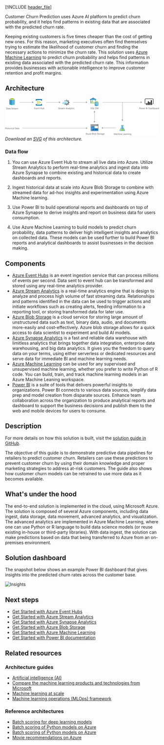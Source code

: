 [!INCLUDE [header_file](../../../includes/sol-idea-header.md)]

Customer Churn Prediction uses Azure AI platform to predict churn probability, and it helps find patterns in existing data that are associated with the predicted churn rate.

Keeping existing customers is five times cheaper than the cost of getting new ones. For this reason, marketing executives often find themselves trying to estimate the likelihood of customer churn and finding the necessary actions to minimize the churn rate.
This solution uses [Azure Machine Learning](/azure/machine-learning/) to predict churn probability and helps find patterns in existing data associated with the predicted churn rate. This information provides businesses with actionable intelligence to improve customer retention and profit margins.

## Architecture

![Architecture diagram: predicting customer churn with machine learning.](../media/customer-churn-prediction.png)
*Download an [SVG](../media/customer-churn-prediction.svg) of this architecture.*

### Data flow

1. You can use Azure Event Hub to stream all live data into Azure. Utilize Stream Analytics to perform real-time analytics and ingest data into Azure Synapse to combine existing and historical data to create dashboards and reports.

2. Ingest historical data at scale into Azure Blob Storage to combine with streamed data for ad-hoc insights and experimentation using Azure Machine learning.

3. Use Power BI to build operational reports and dashboards on top of Azure Synapse to derive insights and report on business data for users consumption.

4. Use Azure Machine Learning to build models to predict churn probability, data patterns to deliver high intelligent insights and analytics on collected data. These models can be used further to build Power BI reports and analytical dashboards to assist businesses in the decision making.

## Components

* [Azure Event Hubs](/azure/event-hubs/event-hubs-about) is an event ingestion service that can process millions of events per second. Data sent to event hub can be transformed and stored using any real-time analytics provider.
* [Azure Stream Analytics](/azure/stream-analytics/stream-analytics-introduction) is a real-time analytics engine that is design to analyze and process high volume of fast streaming data. Relationships and patterns identified in the data can be used to trigger actions and initiate workflows such as creating alerts, feeding information to a reporting tool, or storing transformed data for later use.
* [Azure Blob Storage](https://azure.microsoft.com/services/storage/blobs/) is a cloud service for storing large amount of unstructured data such as text, binary data, audio, and documents more-easily and cost-effectively. Azure blob storage allows for a quick access to data scientist to experiment and build AI models.
* [Azure Synapse Analytics](https://azure.microsoft.com/services/synapse-analytics/) is a fast and reliable data warehouse with limitless analytics that brings together data integration, enterprise data warehousing, and big data analytics. It gives you the freedom to query data on your terms, using either serverless or dedicated resources and serve data for immediate BI and machine learning needs.
* [Azure Machine Learning](/azure/machine-learning/) can be used for any supervised and unsupervised machine learning, whether you prefer to write Python of R code. You can build, train, and track machine learning models in an Azure Machine Leaning workspace.
* [Power BI](https://powerbi.microsoft.com/) is a suite of tools that delivers powerful insights to organizations. Power BI connects to various data sources, simplify data prep and model creation from disparate sources. Enhance team collaboration across the organization to produce analytical reports and dashboard to support the business decisions and publish them to the web and mobile devices for users to consume.

## Description

For more details on how this solution is built, visit the [solution guide in GitHub](https://github.com/Azure/cortana-intelligence-churn-prediction-solution).



The objective of this guide is to demonstrate predictive data pipelines for retailers to predict customer churn. Retailers can use these predictions to prevent customer churn by using their domain knowledge and proper marketing strategies to address at-risk customers. The guide also shows how customer churn models can be retrained to use more data as it becomes available.

## What's under the hood

The end-to-end solution is implemented in the cloud, using Microsoft Azure. The solution is composed of several Azure components, including data ingest, data storage, data movement, advanced analytics, and visualization. The advanced analytics are implemented in Azure Machine Learning, where one can use Python or R language to build data science models (or reuse existing in-house or third-party libraries). With data ingest, the solution can make predictions based on data that being transferred to Azure from an on-premises environment.

## Solution dashboard

The snapshot below shows an example Power BI dashboard that gives insights into the predicted churn rates across the customer base.

![Insights](https://az712634.vo.msecnd.net/tutorials/Retail-Customer-Churn-Prediction/customer-churn-dashboard-2.png)

## Next steps

* [Get Started with Azure Event Hubs](/azure/event-hubs/event-hubs-about)
* [Get Started with Azure Stream Analytics](/azure/stream-analytics/stream-analytics-introduction)
* [Get Started with Azure Synapse Analytics](/azure/synapse-analytics/)
* [Get Started with Azure Blob Storage](/azure/storage/blobs/storage-blobs-introduction)
* [Get Started with Azure Machine Learning](/azure/machine-learning/)
* [Get Started with Power BI documentation](/power-bi/)

## Related resources

### Architecture guides

* [Artificial intelligence (AI)](../../data-guide/big-data/ai-overview.md)
* [Compare the machine learning products and technologies from Microsoft](../../data-guide/technology-choices/data-science-and-machine-learning.md)
* [Machine learning at scale](../../data-guide/big-data/machine-learning-at-scale.md)
* [Machine learning operations (MLOps) framework](../../example-scenario/mlops/mlops-technical-paper.yml)

### Reference architectures

* [Batch scoring for deep learning models](../../reference-architectures/ai/batch-scoring-deep-learning.yml)
* [Batch scoring of Python models on Azure](../../reference-architectures/ai/batch-scoring-python.yml)
* [Batch scoring of Python models on Azure](../../reference-architectures/ai/speech-to-text-transcription-pipeline.yml)
* [Movie recommendations on Azure](../../example-scenario/ai/movie-recommendations-with-machine-learning.yml)